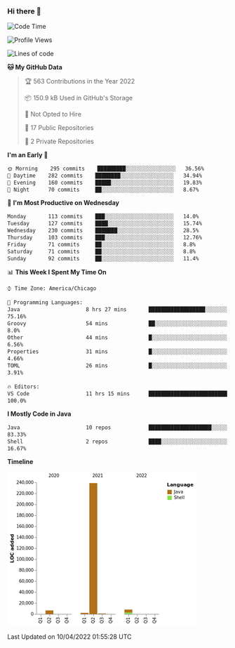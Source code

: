 ### Hi there 👋


<!--START_SECTION:waka-->
![Code Time](http://img.shields.io/badge/Code%20Time-2%2C205%20hrs%2051%20mins-blue)

![Profile Views](http://img.shields.io/badge/Profile%20Views-0-blue)

![Lines of code](https://img.shields.io/badge/From%20Hello%20World%20I%27ve%20Written-257%20Thousand%20lines%20of%20code-blue)

**🐱 My GitHub Data** 

> 🏆 563 Contributions in the Year 2022
 > 
> 📦 150.9 kB Used in GitHub's Storage 
 > 
> 🚫 Not Opted to Hire
 > 
> 📜 17 Public Repositories 
 > 
> 🔑 2 Private Repositories  
 > 
**I'm an Early 🐤** 

```text
🌞 Morning    295 commits    █████████░░░░░░░░░░░░░░░░   36.56% 
🌆 Daytime    282 commits    ████████░░░░░░░░░░░░░░░░░   34.94% 
🌃 Evening    160 commits    █████░░░░░░░░░░░░░░░░░░░░   19.83% 
🌙 Night      70 commits     ██░░░░░░░░░░░░░░░░░░░░░░░   8.67%

```
📅 **I'm Most Productive on Wednesday** 

```text
Monday       113 commits    ███░░░░░░░░░░░░░░░░░░░░░░   14.0% 
Tuesday      127 commits    ████░░░░░░░░░░░░░░░░░░░░░   15.74% 
Wednesday    230 commits    ███████░░░░░░░░░░░░░░░░░░   28.5% 
Thursday     103 commits    ███░░░░░░░░░░░░░░░░░░░░░░   12.76% 
Friday       71 commits     ██░░░░░░░░░░░░░░░░░░░░░░░   8.8% 
Saturday     71 commits     ██░░░░░░░░░░░░░░░░░░░░░░░   8.8% 
Sunday       92 commits     ██░░░░░░░░░░░░░░░░░░░░░░░   11.4%

```


📊 **This Week I Spent My Time On** 

```text
⌚︎ Time Zone: America/Chicago

💬 Programming Languages: 
Java                     8 hrs 27 mins       ██████████████████░░░░░░░   75.16% 
Groovy                   54 mins             ██░░░░░░░░░░░░░░░░░░░░░░░   8.0% 
Other                    44 mins             █░░░░░░░░░░░░░░░░░░░░░░░░   6.56% 
Properties               31 mins             █░░░░░░░░░░░░░░░░░░░░░░░░   4.66% 
TOML                     26 mins             █░░░░░░░░░░░░░░░░░░░░░░░░   3.91%

🔥 Editors: 
VS Code                  11 hrs 15 mins      █████████████████████████   100.0%

```

**I Mostly Code in Java** 

```text
Java                     10 repos            ████████████████████░░░░░   83.33% 
Shell                    2 repos             ████░░░░░░░░░░░░░░░░░░░░░   16.67%

```


**Timeline**

![Chart not found](https://raw.githubusercontent.com/powercasgamer/powercasgamer/master/charts/bar_graph.png) 


 Last Updated on 10/04/2022 01:55:28 UTC
<!--END_SECTION:waka-->
